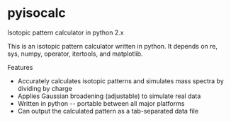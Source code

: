 # pyisocalc
Isotopic pattern calculator in python 2.x

This is an isotopic pattern calculator written in python. It depends on re, sys, numpy, operator, itertools, and matplotlib.

Features
* Accurately calculates isotopic patterns and simulates mass spectra by dividing by charge
* Applies Gaussian broadening (adjustable) to simulate real data
* Written in python -- portable between all major platforms
* Can output the calculated pattern as a tab-separated data file
